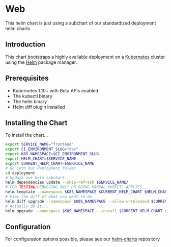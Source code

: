 # Web

This helm chart is just using a subchart of our standardized deployment helm charts

## Introduction

This chart bootstraps a highly available deployment on a [Kubernetes](http://kubernetes.io) cluster using the [Helm](https://helm.sh) package manager.

## Prerequisites

- Kubernetes 1.10+ with Beta APIs enabled
- The kubectl binary
- The helm binary
- Helm diff plugin installed

## Installing the Chart

To install the chart...

```bash
export SERVICE_NAME="frontend"
export CI_ENVIRONMENT_SLUG="dev"
export K8S_NAMESPACE=$CI_ENVIRONMENT_SLUG
export HELM_CHART=$SERVICE_NAME
export CURRENT_HELM_CHART=$SERVICE_NAME
# Go into our deployment folder
cd deployment
# Update our helm subchart...
helm dependencies update --skip-refresh $SERVICE_NAME/
# FOR TESTING/DEBUGGING ONLY OR DOING MANUAL KUBECTL APPLIES...
helm template --namespace $K8S_NAMESPACE $CURRENT_HELM_CHART $HELM_CHART -f $CURRENT_HELM_CHART/values.yaml     -f $CURRENT_HELM_CHART/values-${CI_ENVIRONMENT_SLUG}.yaml --set global.namespace="infrastructure"
# View the diff of what you want to do
helm diff upgrade --namespace $K8S_NAMESPACE --allow-unreleased $CURRENT_HELM_CHART $HELM_CHART     -f $CURRENT_HELM_CHART/values.yaml     -f $CURRENT_HELM_CHART/values-${CI_ENVIRONMENT_SLUG}.yaml --set global.namespace="infrastructure"
# Actually do it...
helm upgrade --namespace $K8S_NAMESPACE --install $CURRENT_HELM_CHART $HELM_CHART     -f $CURRENT_HELM_CHART/values.yaml     -f $CURRENT_HELM_CHART/values-${CI_ENVIRONMENT_SLUG}.yaml  --set global.namespace="infrastructure"
```

## Configuration

For configuration options possible, please see our [helm-charts](#todo) repository
